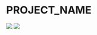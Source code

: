 # PROJECT_NAME

![](https://img.shields.io/badge/Badges-if%20applicable-success)
![](https://img.shields.io/badge/Badges-if%20applicable-critical)


